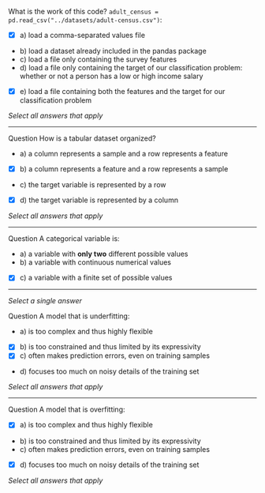 
What is the work of this code?
`adult_census = pd.read_csv("../datasets/adult-census.csv")`:

- [x] a) load a comma-separated values file
- b) load a dataset already included in the pandas package
- c) load a file only containing the survey features
- d) load a file only containing the target of our classification problem:
  whether or not a person has a low or high income salary
- [x] e) load a file containing both the features and the target for our classification
  problem

_Select all answers that apply_

---

Question
How is a tabular dataset organized?

- a) a column represents a sample and a row represents a feature
- [x] b) a column represents a feature and a row represents a sample
- c) the target variable is represented by a row
- [x] d) the target variable is represented by a column

_Select all answers that apply_

---

Question
A categorical variable is:

- a) a variable with **only two** different possible values
- b) a variable with continuous numerical values
- [x] c) a variable with a finite set of possible values


---
_Select a single answer_

Question
A model that is underfitting:

- a) is too complex and thus highly flexible
- [x] b) is too constrained and thus limited by its expressivity
- [x] c) often makes prediction errors, even on training samples
- d) focuses too much on noisy details of the training set


_Select all answers that apply_

---

Question
A model that is overfitting:

- [x] a) is too complex and thus highly flexible
- b) is too constrained and thus limited by its expressivity
- c) often makes prediction errors, even on training samples
- [x] d) focuses too much on noisy details of the training set


_Select all answers that apply_
